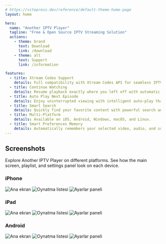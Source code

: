 ```yaml
---
# https://vitepress.dev/reference/default-theme-home-page
layout: home

hero:
  name: "Another IPTV Player"
  tagline: "Free & Open Source IPTV Streaming Solution"
  actions:
    - theme: brand
      text: Download
      link: /download
    - theme: alt
      text: Support
      link: /information

features:
  - title: Xtream Codes Support
    details: Full compatibility with Xtream Codes API for seamless IPTV streaming and channel management.
  - title: Continue Watching
    details: Resume playback exactly where you left off with automatic progress tracking across all your devices.
  - title: Auto Play Next Episode
    details: Enjoy uninterrupted viewing with intelligent auto-play that seamlessly transitions to the next episode.
  - title: Smart Search
    details: Quickly find your favorite content with powerful search and filtering capabilities.
  - title: Multi-Platform
    details: Available on iOS, Android, Windows, macOS, and Linux.
  - title: Smart Preferences Memory
    details: Automatically remembers your selected video, audio, and subtitle tracks along with volume settings for each episode.
---
```


<div id="lightbox-modal" style="display:none;" onclick="closeLightbox()">
  <img id="lightbox-img" src="" alt="Big picture" />
</div>

## Screenshots

Explore Another IPTV Player on different platforms. See how the main screen, playlist, and settings panel look on each device.

### iPhone
<div class="screenshot-gallery">
  <img src="/screenshots/iphone/serie.png" alt="Ana ekran" onclick="openLightbox(this)" />
  <img src="/screenshots/iphone/series.png" alt="Oynatma listesi" onclick="openLightbox(this)" />
  <img src="/screenshots/iphone/movies.png" alt="Ayarlar paneli" onclick="openLightbox(this)" />
</div>

### iPad
<div class="screenshot-gallery">
  <img src="/screenshots/ipad/serie.png" alt="Ana ekran" onclick="openLightbox(this)" />
  <img src="/screenshots/ipad/episode.png" alt="Oynatma listesi" onclick="openLightbox(this)" />
  <img src="/screenshots/ipad/movies.png" alt="Ayarlar paneli" onclick="openLightbox(this)" />
</div>

### Android
<div class="screenshot-gallery">
  <img src="/screenshots/android/series-info.png" alt="Ana ekran" onclick="openLightbox(this)" />
  <img src="/screenshots/android/episodes.png" alt="Oynatma listesi" onclick="openLightbox(this)" />
  <img src="/screenshots/android/movies.png" alt="Ayarlar paneli" onclick="openLightbox(this)" />
</div>
